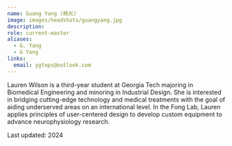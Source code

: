```yaml
---
name: Guang Yang (杨光)
image: images/headshots/guangyang.jpg
description: 
role: current-master
aliases:
  - G. Yang
  - G Yang
links:
  email: ygtops@outlook.com
---
```


Lauren Wilson is a third-year student at Georgia Tech majoring in Biomedical Engineering and minoring in Industrial Design. She is interested in bridging cutting-edge technology and medical treatments with the goal of aiding underserved areas on an international level.  In the Fong Lab, Lauren applies principles of user-centered design to develop custom equipment to advance neurophysiology research. 

Last updated: 2024
